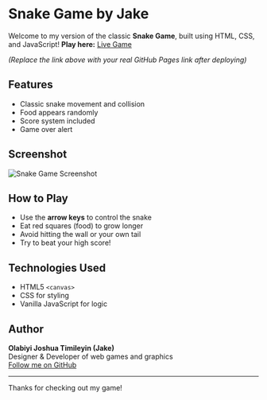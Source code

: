 # Snake Game by Jake

Welcome to my version of the classic **Snake Game**, built using HTML, CSS, and JavaScript!
**Play here:** [Live Game](https://joshua224435.github.io/J-snakes/)

*(Replace the link above with your real GitHub Pages link after deploying)*

## Features
- Classic snake movement and collision
- Food appears randomly
- Score system included
- Game over alert

## Screenshot
![Snake Game Screenshot](https://via.placeholder.com/400x300?text=Snake+Game+Screenshot)

## How to Play
- Use the **arrow keys** to control the snake
- Eat red squares (food) to grow longer
- Avoid hitting the wall or your own tail
- Try to beat your high score!

## Technologies Used
- HTML5 `<canvas>`
- CSS for styling
- Vanilla JavaScript for logic

## Author
**Olabiyi Joshua Timileyin (Jake)**  
Designer & Developer of web games and graphics  
[Follow me on GitHub](https://github.com/your-username)

---

Thanks for checking out my game!
